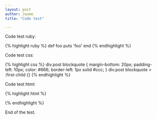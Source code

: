 ```yaml
---
layout: post
author: Jaume
title: "Code test"

---
```


Code test ruby:

{% highlight ruby %}
def foo
  puts 'foo'
end
{% endhighlight %}

Code test css:

{% highlight css %}
div.post blockquote {
	margin-bottom: 20px;
	padding-left: 10px;
	color: #666;
	border-left: 1px solid #ccc;
}
div.post blockquote > :first-child {}
{% endhighlight %}  

Code test html:

{% highlight html %}
<meta name="description" content="site.description"/>
<meta name="author" content="site.author"/>
<link rel="author" href="humans.txt"/>
<link rel="alternate" type="application/rss+xml" title=
"site.name" href="site.url/index.xml">
{% endhighlight %}


End of the test.

